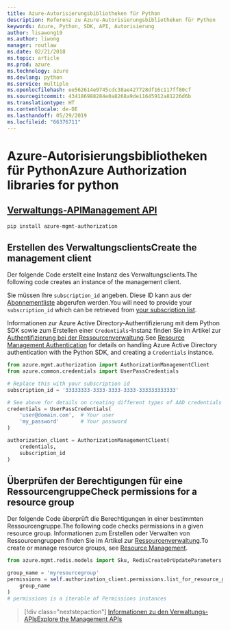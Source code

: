 ```yaml
---
title: Azure-Autorisierungsbibliotheken für Python
description: Referenz zu Azure-Autorisierungsbibliotheken für Python
keywords: Azure, Python, SDK, API, Autorisierung
author: lisawong19
ms.author: liwong
manager: routlaw
ms.date: 02/21/2018
ms.topic: article
ms.prod: azure
ms.technology: azure
ms.devlang: python
ms.service: multiple
ms.openlocfilehash: ee562614e9745cdc38ae427728df16c117ff80cf
ms.sourcegitcommit: 434186988284e0a8268a9de11645912a81226d6b
ms.translationtype: HT
ms.contentlocale: de-DE
ms.lasthandoff: 05/29/2019
ms.locfileid: "66376711"
---
```

# <a name="azure-authorization-libraries-for-python"></a><span data-ttu-id="58913-104">Azure-Autorisierungsbibliotheken für Python</span><span class="sxs-lookup"><span data-stu-id="58913-104">Azure Authorization libraries for python</span></span>

## <a name="management-apipythonapioverviewazureauthorizationmanagement"></a>[<span data-ttu-id="58913-105">Verwaltungs-API</span><span class="sxs-lookup"><span data-stu-id="58913-105">Management API</span></span>](/python/api/overview/azure/authorization/management)

```bash
pip install azure-mgmt-authorization
```

## <a name="create-the-management-client"></a><span data-ttu-id="58913-106">Erstellen des Verwaltungsclients</span><span class="sxs-lookup"><span data-stu-id="58913-106">Create the management client</span></span>

<span data-ttu-id="58913-107">Der folgende Code erstellt eine Instanz des Verwaltungsclients.</span><span class="sxs-lookup"><span data-stu-id="58913-107">The following code creates an instance of the management client.</span></span>

<span data-ttu-id="58913-108">Sie müssen Ihre ``subscription_id`` angeben. Diese ID kann aus der [Abonnementliste](https://manage.windowsazure.com/#Workspaces/AdminTasks/SubscriptionMapping) abgerufen werden.</span><span class="sxs-lookup"><span data-stu-id="58913-108">You will need to provide your ``subscription_id`` which can be retrieved from [your subscription list](https://manage.windowsazure.com/#Workspaces/AdminTasks/SubscriptionMapping).</span></span>

<span data-ttu-id="58913-109">Informationen zur Azure Active Directory-Authentifizierung mit dem Python SDK sowie zum Erstellen einer ``Credentials``-Instanz finden Sie im Artikel zur [Authentifizierung bei der Ressourcenverwaltung](/python/azure/python-sdk-azure-authenticate).</span><span class="sxs-lookup"><span data-stu-id="58913-109">See [Resource Management Authentication](/python/azure/python-sdk-azure-authenticate) for details on handling Azure Active Directory authentication with the Python SDK, and creating a ``Credentials`` instance.</span></span>

```python
from azure.mgmt.authorization import AuthorizationManagementClient
from azure.common.credentials import UserPassCredentials

# Replace this with your subscription id
subscription_id = '33333333-3333-3333-3333-333333333333'

# See above for details on creating different types of AAD credentials
credentials = UserPassCredentials(
    'user@domain.com',  # Your user
    'my_password'       # Your password
)

authorization_client = AuthorizationManagementClient(
    credentials,
    subscription_id
)
```

## <a name="check-permissions-for-a-resource-group"></a><span data-ttu-id="58913-110">Überprüfen der Berechtigungen für eine Ressourcengruppe</span><span class="sxs-lookup"><span data-stu-id="58913-110">Check permissions for a resource group</span></span>

<span data-ttu-id="58913-111">Der folgende Code überprüft die Berechtigungen in einer bestimmten Ressourcengruppe.</span><span class="sxs-lookup"><span data-stu-id="58913-111">The following code checks permissions in a given resource group.</span></span> <span data-ttu-id="58913-112">Informationen zum Erstellen oder Verwalten von Ressourcengruppen finden Sie im Artikel zur [Ressourcenverwaltung](/python/api/overview/azure/azure.mgmt.resource).</span><span class="sxs-lookup"><span data-stu-id="58913-112">To create or manage resource groups, see [Resource Management](/python/api/overview/azure/azure.mgmt.resource).</span></span>

```python
from azure.mgmt.redis.models import Sku, RedisCreateOrUpdateParameters

group_name = 'myresourcegroup'
permissions = self.authorization_client.permissions.list_for_resource_group(
    group_name
)
# permissions is a iterable of Permissions instances
```

> [!div class="nextstepaction"]
> [<span data-ttu-id="58913-113">Informationen zu den Verwaltungs-APIs</span><span class="sxs-lookup"><span data-stu-id="58913-113">Explore the Management APIs</span></span>](/python/api/overview/azure/authorization/management)
